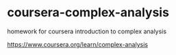 # coursera-complex-analysis
homework for coursera introduction to complex analysis

https://www.coursera.org/learn/complex-analysis
